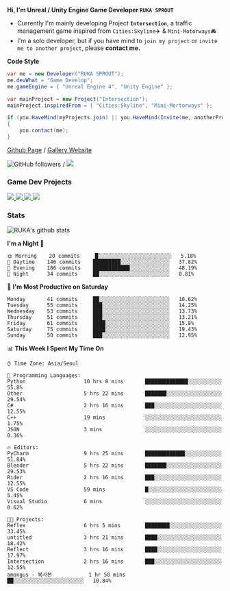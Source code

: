 **Hi, I'm Unreal / Unity Engine Game Developer `RUKA SPROUT`**

- Currently I'm mainly developing Project **`Intersection`**, a traffic management game inspired from `Cities:Skyline`✈️ & `Mini-Motorways`🚘
- I'm a solo developer, but if you have mind to `join my project` or `invite me to another project`, please **contact me.**

**Code Style**

```csharp
var me = new Developer("RUKA SPROUT");
me.devWhat = "Game Develop";
me.gameEngine = { "Unreal Engine 4", "Unity Engine" };
```

```csharp
var mainProject = new Project("Intersection");
mainProject.inspiredFrom = { "Cities:Skyline", "Mini-Mortorways" };

if (you.HaveMind(myProjects.join) || you.HaveMind(Invite(me, anotherProject)))
{
    you.contact(me);
}
```

[Github Page](https://lutca1320.github.io/) / [Gallery Website](https://rukasp.xyz/)

![GitHub followers](https://img.shields.io/github/followers/lutca1320?label=Follow&style=social) / [![](https://img.shields.io/badge/Gmail-lutca1320%40gmail.com-blue)](mailto:lutca1320@gmail.com)

### Game Dev Projects

<a href="https://github.com/lutca1320/Intersection">
  <img src="https://github-readme-stats.vercel.app/api/pin/?username=lutca1320&repo=Intersection" />
</a>
<a href="https://github.com/lutca1320/Together">
  <img src="https://github-readme-stats.vercel.app/api/pin/?username=lutca1320&repo=Together" />
</a>
<a href="https://github.com/lutca1320/Reversi">
  <img src="https://github-readme-stats.vercel.app/api/pin/?username=lutca1320&repo=Reversi" />
</a>
<a href="https://github.com/lutca1320/Knight">
  <img src="https://github-readme-stats.vercel.app/api/pin/?username=lutca1320&repo=Knight" />
</a>


### Stats

![RUKA's github stats](https://github-readme-stats.vercel.app/api?username=lutca1320&show_icons=true&include_all_commits=true&count_private=true&hide=contribs,prs)

<!--START_SECTION:waka-->
**I'm a Night 🦉** 

```text
🌞 Morning    20 commits     █░░░░░░░░░░░░░░░░░░░░░░░░   5.18% 
🌆 Daytime    146 commits    █████████░░░░░░░░░░░░░░░░   37.82% 
🌃 Evening    186 commits    ████████████░░░░░░░░░░░░░   48.19% 
🌙 Night      34 commits     ██░░░░░░░░░░░░░░░░░░░░░░░   8.81%

```
📅 **I'm Most Productive on Saturday** 

```text
Monday       41 commits     ██░░░░░░░░░░░░░░░░░░░░░░░   10.62% 
Tuesday      55 commits     ███░░░░░░░░░░░░░░░░░░░░░░   14.25% 
Wednesday    53 commits     ███░░░░░░░░░░░░░░░░░░░░░░   13.73% 
Thursday     51 commits     ███░░░░░░░░░░░░░░░░░░░░░░   13.21% 
Friday       61 commits     ████░░░░░░░░░░░░░░░░░░░░░   15.8% 
Saturday     75 commits     ████░░░░░░░░░░░░░░░░░░░░░   19.43% 
Sunday       50 commits     ███░░░░░░░░░░░░░░░░░░░░░░   12.95%

```


📊 **This Week I Spent My Time On** 

```text
⌚︎ Time Zone: Asia/Seoul

💬 Programming Languages: 
Python                   10 hrs 8 mins       ██████████████░░░░░░░░░░░   55.8% 
Other                    5 hrs 22 mins       ███████░░░░░░░░░░░░░░░░░░   29.54% 
C#                       2 hrs 16 mins       ███░░░░░░░░░░░░░░░░░░░░░░   12.55% 
C++                      19 mins             ░░░░░░░░░░░░░░░░░░░░░░░░░   1.75% 
JSON                     3 mins              ░░░░░░░░░░░░░░░░░░░░░░░░░   0.36%

🔥 Editors: 
PyCharm                  9 hrs 25 mins       █████████████░░░░░░░░░░░░   51.84% 
Blender                  5 hrs 22 mins       ███████░░░░░░░░░░░░░░░░░░   29.53% 
Rider                    2 hrs 16 mins       ███░░░░░░░░░░░░░░░░░░░░░░   12.55% 
VS Code                  59 mins             █░░░░░░░░░░░░░░░░░░░░░░░░   5.45% 
Visual Studio            6 mins              ░░░░░░░░░░░░░░░░░░░░░░░░░   0.62%

🐱‍💻 Projects: 
Reflex                   6 hrs 5 mins        ████████░░░░░░░░░░░░░░░░░   33.45% 
untitled                 3 hrs 21 mins       ████░░░░░░░░░░░░░░░░░░░░░   18.42% 
Reflect                  3 hrs 16 mins       ████░░░░░░░░░░░░░░░░░░░░░   17.97% 
Intersection             2 hrs 16 mins       ███░░░░░░░░░░░░░░░░░░░░░░   12.55% 
amongus - 복사본            1 hr 58 mins        ██░░░░░░░░░░░░░░░░░░░░░░░   10.84%

```


<!--END_SECTION:waka-->
